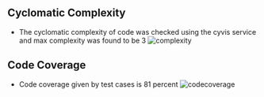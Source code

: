 ## Cyclomatic Complexity
* The cyclomatic complexity of code was checked using the cyvis service and max complexity was found to be 3
![complexity](https://user-images.githubusercontent.com/29699403/64485652-9ae5c480-d240-11e9-8297-f24081b49344.JPG)




## Code Coverage

* Code coverage given by test cases is 81 percent
![codecoverage](https://user-images.githubusercontent.com/29699403/64485663-af29c180-d240-11e9-8977-dc9beb31b3bc.JPG)



